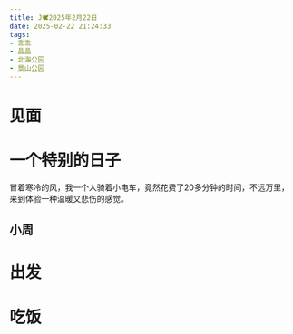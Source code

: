 ```yaml
---
title: J🕊️2025年2月22日
date: 2025-02-22 21:24:33
tags: 
- 乖乖
- 晶晶
- 北海公园
- 景山公园
---
```

# 见面
# 一个特别的日子
冒着寒冷的风，我一个人骑着小电车，竟然花费了20多分钟的时间，不远万里，来到体验一种温暖又悲伤的感觉。

## 小周 
# 出发
 
# 吃饭